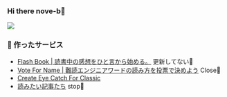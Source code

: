### Hi there nove-b👋

![](https://github-profile-summary-cards.vercel.app/api/cards/profile-details?username=nove-b&theme=github)

### 🚀 作ったサービス
- [ Flash Book | 読書中の感想をひと言から始める。](https://flash-book-progblog-sank.vercel.app/) 更新してない👻
- [Vote For Name | 難読エンジニアワードの読み方を投票で決めよう](https://vote-for-name.vercel.app/) Close🧱
- [Create Eye Catch For Classic](https://wordpress.org/plugins/create-eye-catch-for-classic/)
- [読みたい記事たち](https://nove-b.github.io/feed/) stop🧱

